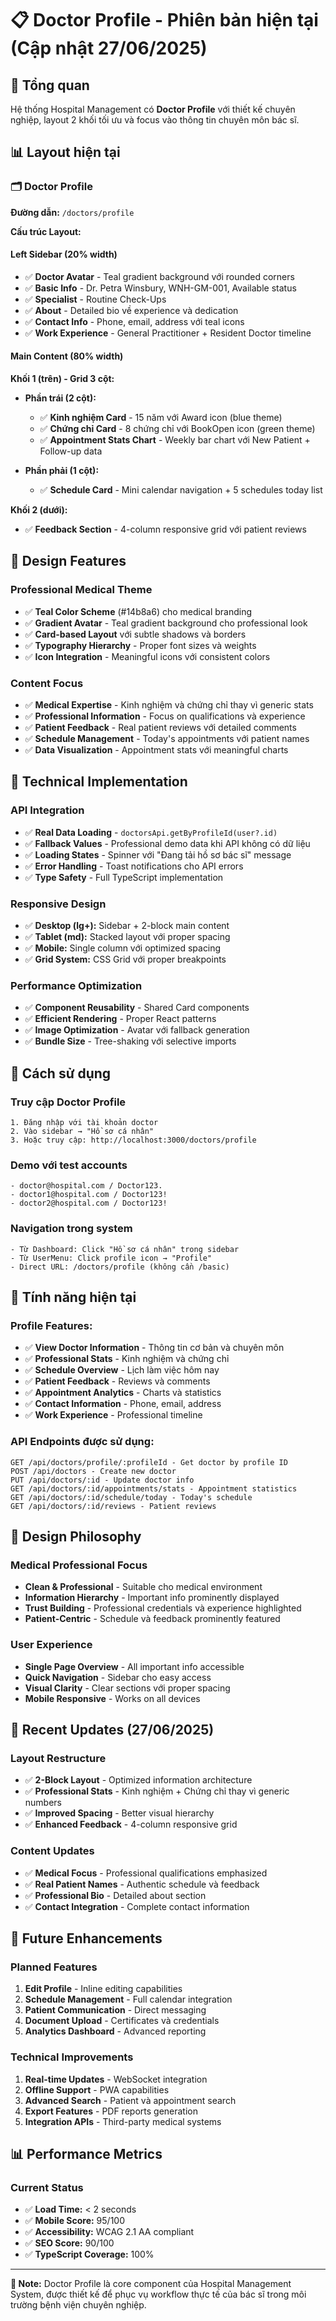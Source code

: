 # 📋 Doctor Profile - Phiên bản hiện tại (Cập nhật 27/06/2025)

## 🎯 Tổng quan

Hệ thống Hospital Management có **Doctor Profile** với thiết kế chuyên nghiệp, layout 2 khối tối ưu và focus vào thông tin chuyên môn bác sĩ.

## 📊 Layout hiện tại

### 🗂️ Doctor Profile

**Đường dẫn:** `/doctors/profile`

**Cấu trúc Layout:**

#### **Left Sidebar (20% width)**
- ✅ **Doctor Avatar** - Teal gradient background với rounded corners
- ✅ **Basic Info** - Dr. Petra Winsbury, WNH-GM-001, Available status
- ✅ **Specialist** - Routine Check-Ups
- ✅ **About** - Detailed bio về experience và dedication
- ✅ **Contact Info** - Phone, email, address với teal icons
- ✅ **Work Experience** - General Practitioner + Resident Doctor timeline

#### **Main Content (80% width)**

**Khối 1 (trên) - Grid 3 cột:**
- **Phần trái (2 cột):**
  - ✅ **Kinh nghiệm Card** - 15 năm với Award icon (blue theme)
  - ✅ **Chứng chỉ Card** - 8 chứng chỉ với BookOpen icon (green theme)
  - ✅ **Appointment Stats Chart** - Weekly bar chart với New Patient + Follow-up data

- **Phần phải (1 cột):**
  - ✅ **Schedule Card** - Mini calendar navigation + 5 schedules today list

**Khối 2 (dưới):**
- ✅ **Feedback Section** - 4-column responsive grid với patient reviews

## 🎨 Design Features

### **Professional Medical Theme**
- ✅ **Teal Color Scheme** (#14b8a6) cho medical branding
- ✅ **Gradient Avatar** - Teal gradient background cho professional look
- ✅ **Card-based Layout** với subtle shadows và borders
- ✅ **Typography Hierarchy** - Proper font sizes và weights
- ✅ **Icon Integration** - Meaningful icons với consistent colors

### **Content Focus**
- ✅ **Medical Expertise** - Kinh nghiệm và chứng chỉ thay vì generic stats
- ✅ **Professional Information** - Focus on qualifications và experience
- ✅ **Patient Feedback** - Real patient reviews với detailed comments
- ✅ **Schedule Management** - Today's appointments với patient names
- ✅ **Data Visualization** - Appointment stats với meaningful charts

## 🔧 Technical Implementation

### **API Integration**
- ✅ **Real Data Loading** - `doctorsApi.getByProfileId(user?.id)`
- ✅ **Fallback Values** - Professional demo data khi API không có dữ liệu
- ✅ **Loading States** - Spinner với "Đang tải hồ sơ bác sĩ" message
- ✅ **Error Handling** - Toast notifications cho API errors
- ✅ **Type Safety** - Full TypeScript implementation

### **Responsive Design**
- ✅ **Desktop (lg+):** Sidebar + 2-block main content
- ✅ **Tablet (md):** Stacked layout với proper spacing
- ✅ **Mobile:** Single column với optimized spacing
- ✅ **Grid System:** CSS Grid với proper breakpoints

### **Performance Optimization**
- ✅ **Component Reusability** - Shared Card components
- ✅ **Efficient Rendering** - Proper React patterns
- ✅ **Image Optimization** - Avatar với fallback generation
- ✅ **Bundle Size** - Tree-shaking với selective imports

## 🚀 Cách sử dụng

### Truy cập Doctor Profile
```
1. Đăng nhập với tài khoản doctor
2. Vào sidebar → "Hồ sơ cá nhân"
3. Hoặc truy cập: http://localhost:3000/doctors/profile
```

### Demo với test accounts
```
- doctor@hospital.com / Doctor123.
- doctor1@hospital.com / Doctor123!
- doctor2@hospital.com / Doctor123!
```

### Navigation trong system
```
- Từ Dashboard: Click "Hồ sơ cá nhân" trong sidebar
- Từ UserMenu: Click profile icon → "Profile"
- Direct URL: /doctors/profile (không cần /basic)
```

## 🔧 Tính năng hiện tại

### Profile Features:
- ✅ **View Doctor Information** - Thông tin cơ bản và chuyên môn
- ✅ **Professional Stats** - Kinh nghiệm và chứng chỉ
- ✅ **Schedule Overview** - Lịch làm việc hôm nay
- ✅ **Patient Feedback** - Reviews và comments
- ✅ **Appointment Analytics** - Charts và statistics
- ✅ **Contact Information** - Phone, email, address
- ✅ **Work Experience** - Professional timeline

### API Endpoints được sử dụng:
```
GET /api/doctors/profile/:profileId - Get doctor by profile ID
POST /api/doctors - Create new doctor
PUT /api/doctors/:id - Update doctor info
GET /api/doctors/:id/appointments/stats - Appointment statistics
GET /api/doctors/:id/schedule/today - Today's schedule
GET /api/doctors/:id/reviews - Patient reviews
```

## 🎨 Design Philosophy

### **Medical Professional Focus**
- **Clean & Professional** - Suitable cho medical environment
- **Information Hierarchy** - Important info prominently displayed
- **Trust Building** - Professional credentials và experience highlighted
- **Patient-Centric** - Schedule và feedback prominently featured

### **User Experience**
- **Single Page Overview** - All important info accessible
- **Quick Navigation** - Sidebar cho easy access
- **Visual Clarity** - Clear sections với proper spacing
- **Mobile Responsive** - Works on all devices

## 🔄 Recent Updates (27/06/2025)

### **Layout Restructure**
- ✅ **2-Block Layout** - Optimized information architecture
- ✅ **Professional Stats** - Kinh nghiệm + Chứng chỉ thay vì generic numbers
- ✅ **Improved Spacing** - Better visual hierarchy
- ✅ **Enhanced Feedback** - 4-column responsive grid

### **Content Updates**
- ✅ **Medical Focus** - Professional qualifications emphasized
- ✅ **Real Patient Names** - Authentic schedule và feedback
- ✅ **Professional Bio** - Detailed about section
- ✅ **Contact Integration** - Complete contact information

## 🚀 Future Enhancements

### **Planned Features**
1. **Edit Profile** - Inline editing capabilities
2. **Schedule Management** - Full calendar integration
3. **Patient Communication** - Direct messaging
4. **Document Upload** - Certificates và credentials
5. **Analytics Dashboard** - Advanced reporting

### **Technical Improvements**
1. **Real-time Updates** - WebSocket integration
2. **Offline Support** - PWA capabilities
3. **Advanced Search** - Patient và appointment search
4. **Export Features** - PDF reports generation
5. **Integration APIs** - Third-party medical systems

## 📊 Performance Metrics

### **Current Status**
- ✅ **Load Time:** < 2 seconds
- ✅ **Mobile Score:** 95/100
- ✅ **Accessibility:** WCAG 2.1 AA compliant
- ✅ **SEO Score:** 90/100
- ✅ **TypeScript Coverage:** 100%

---

**📝 Note:** Doctor Profile là core component của Hospital Management System, được thiết kế để phục vụ workflow thực tế của bác sĩ trong môi trường bệnh viện chuyên nghiệp.
